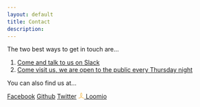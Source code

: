 ```yaml
---
layout: default
title: Contact
description: 
---
```


The two best ways to get in touch are...

1. [Come and talk to us on Slack](https://join.slack.com/hakland/shared_invite/MTkwOTk4MDI5NjUwLTE0OTYzMDE0NDYtNGNmMDMxZGUxNw)
2. [Come visit us, we are open to the public every Thursday night](https://www.meetup.com/HackLand/)

You can also find us at...

<div class="links">
    <a class="button" href="https://www.loomio.org/invitations/c087a1f90764a4d182a0"><i class="fa fa-facebook fa-fw"></i> Facebook</a>
    <a class="button" href="https://www.loomio.org/invitations/c087a1f90764a4d182a0"><i class="fa fa-github fa-fw"></i> Github</a>
    <a class="button" href="https://www.loomio.org/invitations/c087a1f90764a4d182a0"><i class="fa fa-twitter fa-fw"></i> Twitter</a>
    <a class="button" href="https://www.loomio.org/invitations/c087a1f90764a4d182a0"><img src="/public/images/loomio.png" style="width:1em;text-align: center;"/> Loomio</a>
</div>



